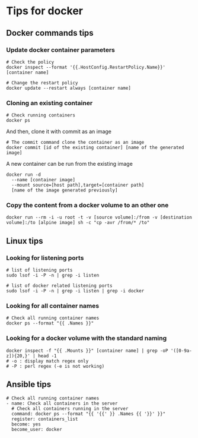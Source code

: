 # Tips for docker

## Docker commands tips

### Update docker container parameters
```
# Check the policy
docker inspect --format '{{.HostConfig.RestartPolicy.Name}}' [container name]

# Change the restart policy
docker update --restart always [container name]
```

### Cloning an existing container
```
# Check running containers
docker ps
```
And then, clone it with commit as an image
```
# The commit command clone the container as an image
docker commit [id of the existing container] [name of the generated image]
```
A new container can be run from the existing image
```
docker run -d 
  --name [container image] 
  --mount source=[host path],target=[container path] 
  [name of the image generated previously]
```

### Copy the content from a docker volume to an other one

```
docker run --rm -i -u root -t -v [source volume]:/from -v [destination volume]:/to [alpine image] sh -c "cp -avr /from/* /to"
```

## Linux tips

### Looking for listening ports

```
# list of listening ports
sudo lsof -i -P -n | grep -i listen

# list of docker related listening ports
sudo lsof -i -P -n | grep -i listen | grep -i docker
```

### Looking for all container names

```
# Check all running container names
docker ps --format "{{ .Names }}"
```

### Looking for a docker volume with the standard naming

```
docker inspect -f "{{ .Mounts }}" [container name] | grep -oP '([0-9a-z]){20,}' | head -1
# -o : display match regex only
# -P : perl regex (-e is not working)
```

## Ansible tips

```
# Check all running container names
- name: Check all containers in the server
  # Check all containers running in the server
  command: docker ps --format "{{ '{{' }} .Names {{ '}}' }}"
  register: containers_list
  become: yes
  become_user: docker
```
